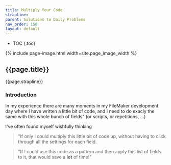 ```yaml
---
title: Multiply Your Code
strapline: 
parent: Solutions to Daily Problems
nav_order: 150
layout: default
---
```

- TOC
{:toc}

{% include page-image.html width=site.page_image_width %}

## {{page.title}}

{{page.strapline}}

### Introduction

In my experience there are many moments in my FileMaker development day where I have written a little bit of code, and I need to do exacly the same with this whole bunch of fields" (or scripts, or repetitions, …)

I've often found myself wishfully thinking 

> "If only I could multiply this little bit of code up, without having to click through all the settings for each field.

> "If I could use this code as a pattern and then apply this list of fields to it, that would save a **lot** of time!"
